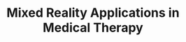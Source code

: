 ---
title: "Mixed Reality Applications in Medical Therapy"
authors: Elena Camuffo
collection: publications
category: theses
permalink: /publication/2019-bsc
excerpt: #'This paper introduces a method to improve model robustness against input corruptions by adapting normalization statistics for each specific corruption type.'
year: 2019
venue: 'BSc Thesis'
template: https://github.com/mychele/unipd-latex-template
slidesurl: files/download/BSc_slides.pdf
paperurl: 'files/download/BSc.pdf'
video: https://youtu.be/lKykc73Y_rY
citation: # E. Camuffo, "Robust Visual Representation across modalities in Semantic Scene Understanding", PhD Thesis.
---
